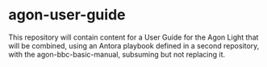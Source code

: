 # agon-user-guide

This repository will contain content for a User Guide for the Agon Light that will be combined, using an Antora playbook defined in a second repository, with the agon-bbc-basic-manual, subsuming but not replacing it.



